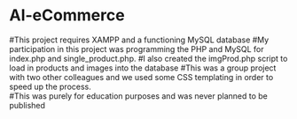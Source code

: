 # AI-eCommerce
#This project requires XAMPP and a functioning MySQL database
#My participation in this project was programming the PHP and MySQL for index.php and single_product.php.
#I also created the imgProd.php script to load in products and images into the database
#This was a group project with two other colleagues and we used some CSS templating in order to speed up the process.\
#This was purely for education purposes and was never planned to be published
